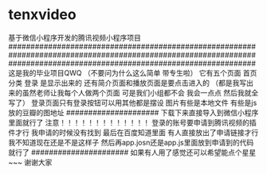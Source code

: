 # tenxvideo
基于微信小程序开发的腾讯视频小程序项目
########################################################################################################################################################################
这是我的毕业项目QWQ （不要问为什么这么简单 带专生啦）
它有五个页面 首页 分类 登录 是显示出来的 还有简介页面和播放页面是要点击进入的 （都是我写出来的虽然老师让我每个人做两个页面 可是我们小组都不会 我会一点点 然后我就全写了）
登录页面只有登录按钮可以用其他都是摆设
图片有些是本地文件 有些是js放的豆瓣的图地址
#####################
下载下来直接导入到微信小程序里面就行了 
注意！！！！！！！！！！！！！
登录的账号要申请到腾讯视频的插件才行 我申请的时候没有找到 最后在百度知道里面 有人直接放出了申请链接才行 我不知道现在还是不是这样子
然后再app.josn还是app.js里面放到申请到的代码就行了
######################
如果有人用了感觉还可以希望能点个星星~~~
谢谢大家
